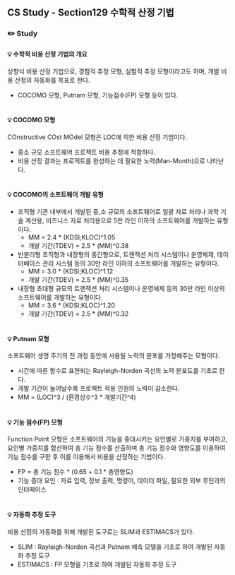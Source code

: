 ## CS Study - Section129 수학적 산정 기법
### ✏️ Study
#### 💡 수학적 비용 산정 기법의 개요
상향식 비용 산정 기법으로, 경험적 추정 모형, 실험적 추정 모형이라고도 하며, 개발 비용 산정의 자동화를 목표로 한다.
- COCOMO 모형, Putnam 모형, 기능점수(FP) 모형 등이 있다.
<br><br>

#### 💡 COCOMO 모형
COnstructive COst MOdel 모형은 LOC에 의한 비용 산정 기법이다.
- 중소 규모 소프트웨어 프로젝트 비용 추정에 적합하다.
- 비용 산정 결과는 프로젝트를 완성하는 데 필요한 노력(Man-Month)으로 나타난다.
<br><br>

#### 💡 COCOMO의 소프트웨어 개발 유형
- 조직형
  기관 내부에서 개발된 중,소 규모의 소프트웨어로 일괄 자료 처리나 과학 기술 계산용, 비즈니스 자료 처리용으로 5만 라인 이하의 소프트웨어를 개발하는 유형이다.
  - MM = 2.4 * (KDSI;KLOC)^1.05
  - 개발 기간(TDEV) = 2.5 * (MM)^0.38
- 반분리형
  조직형과 내장형의 중간형으로, 트랜잭션 처리 시스템이나 운영체제, 데이터베이스 관리 시스템 등의 30만 라인 이하의 소프트웨어를 개발하는 유형이다.
  - MM = 3.0 * (KDSI;KLOC)^1.12
  - 개발 기간(TDEV) = 2.5 * (MM)^0.35
- 내장형
  초대형 규모의 트랜잭션 처리 시스템이나 운영체제 등의 30만 라인 이상의 소프트웨어를 개발하는 유형이다.
  - MM = 3.6 * (KDSI;KLOC)^1.20
  - 개발 기간(TDEV) = 2.5 * (MM)^0.32
<br><br>

#### 💡 Putnam 모형
소프트웨어 생명 주기의 전 과정 동안에 사용될 노력의 분포를 가정해주는 모형이다.
- 시간에 따른 함수로 표현되는 Rayleigh-Norden 곡선의 노력 분포도를 기초로 한다.
- 개발 기간이 늘어날수록 프로젝트 적용 인원의 노력이 감소한다.
- MM = (LOC)^3 / (환경상수^3 * 개발기간^4)
<br><br>

#### 💡 기능 점수(FP) 모형
Function Point 모형은 소프트웨어의 기능을 중대시키는 요인별로 가중치를 부여하고, 요인별 가중치를 합산하여 총 기능 점수를 산출하며 총 기능 점수와 영향도를 이용하여 기능 점수를 구한 후 이를 이용해서 비용을 산정하는 기법이다.
- FP = 총 기능 점수 * (0.65 + 0.1 * 총영향도)
- 기능 증대 요인 : 자료 입력, 정보 출력, 명령어, 데이터 파일, 필요한 외부 루틴과의 인터페이스
<br><br>

#### 💡 자동화 추정 도구
비용 산정의 자동화를 위해 개발된 도구로는 SLIM과 ESTIMACS가 있다.
- SLIM : Rayleigh-Norden 곡선과 Putnam 예측 모델을 기초로 하여 개발된 자동화 추정 도구
- ESTIMACS : FP 모형을 기초로 하여 개발된 자동화 추정 도구
